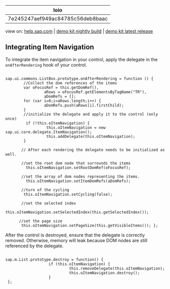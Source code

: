 | loio |
| -----|
| 7e245247aef949ac84785c56deb8baac |

<div id="loio">

view on: [help.sap.com](https://help.sap.com/viewer/DRAFT/3237636b137e43519a20ad5513c49ccb/latest/en-US/7e245247aef949ac84785c56deb8baac.html) | [demo kit nightly build](https://openui5nightly.hana.ondemand.com/#/topic/7e245247aef949ac84785c56deb8baac) | [demo kit latest release](https://openui5.hana.ondemand.com/#/topic/7e245247aef949ac84785c56deb8baac)</div>
<!-- loio7e245247aef949ac84785c56deb8baac -->

## Integrating Item Navigation

To integrate the item navigation in your control, apply the delegate in the `onAfterRendering` hook of your control.

```lang-js

sap.ui.commons.ListBox.prototype.onAfterRendering = function () {
        //Collect the dom references of the items
        var oFocusRef = this.getDomRef(),
                 aRows = oFocusRef.getElementsByTagName("TR"),
                 aDomRefs = [];
        for (var i=0;i<aRows.length;i++) {
                 aDomRefs.push(aRows[i].firstChild);
        }
        //initialize the delegate and apply it to the control (only once)
         if (!this.oItemNavigation) {
                  this.oItemNavigation = new sap.ui.core.delegate.ItemNavigation();
                  this.addDelegate(this.oItemNavigation);
        }

       // After each rendering the delegate needs to be initialized as well.

       //set the root dom node that surrounds the items
         this.oItemNavigation.setRootDomRef(oFocusRef);

       //set the array of dom nodes representing the items.
         this.oItemNavigation.setItemDomRefs(aDomRefs);

       //turn of the cycling
        this.oItemNavigation.setCycling(false);

       //set the selected index
        this.oItemNavigation.setSelectedIndex(this.getSelectedIndex());

      //set the page size
       this.oItemNavigation.setPageSize(this.getVisibleItems()); };
```

After the control is destroyed, ensure that the delegate is correctly removed. Otherwise, memory will leak because DOM nodes are still referenced by the delegate.

```lang-js

sap.m.List.prototype.destroy = function() {
                   if (this.oItemNavigation) {
                            this.removeDelegate(this.oItemNavigation);
                            this.oItemNavigation.destroy();
                   }
 }; 
```

